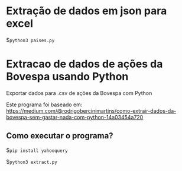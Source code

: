 # Extração de dados em json para excel

$`python3 paises.py`

# Extracao de dados de ações da Bovespa usando Python
Exportar dados para .csv de ações da Bovespa com Python

Este programa foi baseado em: https://medium.com/@rodrigobercinimartins/como-extrair-dados-da-bovespa-sem-gastar-nada-com-python-14a03454a720

## Como executar o programa? 

$`pip install yahooquery`

$`python3 extract.py`
